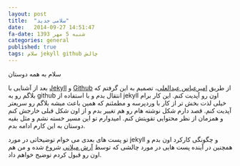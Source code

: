 ```yaml
---
layout: post
title:  "سلامی جدید"
date:   2014-09-27 14:51:47
fa-date: شنبه 5 مهر 1393
categories: general
published: true
tags: سلام jekyll github چالش
---
```


سلام به همه دوستان

بعد از آشنایی با [Jekyll][jekyll] و [Github][github] از طریق [امیرعباس عبدالعلی][front-end.ir]، تصمیم به این گرفتم که بلاگم رو به github انتقال بدم و با استفاده از jekyll اون رو آپدیت کنم. این کار برام خیلی لذت بخش تر از کار با وردپرسه و مطمئنم که همین باعث میشه بلاگم رو سریعتر آپدیت کنم.
قصد دارم شکل نوشته هام رو هم تغییر بدم و از اون شکل قبلی خارجش کنم و همزمان از نظر محتوایی تقویتش کنم. امیدوارم تو این مسیر خسته نشم و مثل بقیه دوستان به این کارم ادامه بدم.

تو پست های بعدی می خوام توضیحاتی در مورد jekyll و چگونگی کارکرد اون بدم و همچنین در آینده پست هایی در مورد چالشی که توسط [آرش میلانی][arash-milani] شروع شده و من هم اون رو قبول کردم توضیح خواهم داد.

[jekyll]:      http://jekyllrb.com
[github]:      http://github.com
[front-end.ir]:http://front-end.ir
[arash-milani]:http://arashmilani.com/persian/post?id=70